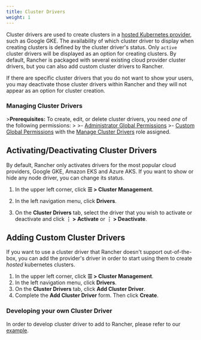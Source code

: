 ```yaml
---
title: Cluster Drivers
weight: 1
---
```


Cluster drivers are used to create clusters in a [hosted Kubernetes provider](https://rancher.com/docs/rancher/v2.6/en/cluster-provisioning/hosted-kubernetes-clusters/), such as Google GKE. The availability of which cluster driver to display when creating clusters is defined by the cluster driver's status. Only `active` cluster drivers will be displayed as an option for creating clusters. By default, Rancher is packaged with several existing cloud provider cluster drivers, but you can also add custom cluster drivers to Rancher.

If there are specific cluster drivers that you do not want to show your users, you may deactivate those cluster drivers within Rancher and they will not appear as an option for cluster creation.

### Managing Cluster Drivers

\>**Prerequisites:** To create, edit, or delete cluster drivers, you need _one_ of the following permissions:
\>
\>- [Administrator Global Permissions](https://rancher.com/docs/rancher/v2.6/en/admin-settings/rbac/global-permissions/)
\>- [Custom Global Permissions](https://rancher.com/docs/rancher/v2.6/en/admin-settings/rbac/global-permissions/#custom-global-permissions) with the [Manage Cluster Drivers](https://rancher.com/docs/rancher/v2.6/en/admin-settings/rbac/global-permissions/) role assigned.

## Activating/Deactivating Cluster Drivers

By default, Rancher only activates drivers for the most popular cloud providers, Google GKE, Amazon EKS and Azure AKS. If you want to show or hide any node driver, you can change its status.

1. In the upper left corner, click **☰ \> Cluster Management**.

2.  In the left navigation menu, click **Drivers**.

3.  On the **Cluster Drivers** tab, select the driver that you wish to activate or deactivate and click **⋮ \> Activate** or **⋮ \> Deactivate**.

## Adding Custom Cluster Drivers

If you want to use a cluster driver that Rancher doesn't support out-of-the-box, you can add the provider's driver in order to start using them to create _hosted_ kubernetes clusters.

1. In the upper left corner, click **☰ \> Cluster Management**.
1. In the left navigation menu, click **Drivers**.
1.  On the **Cluster Drivers** tab, click **Add Cluster Driver**.
1.  Complete the **Add Cluster Driver** form. Then click **Create**.


### Developing your own Cluster Driver

In order to develop cluster driver to add to Rancher, please refer to our [example](https://github.com/rancher-plugins/kontainer-engine-driver-example).
